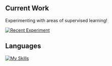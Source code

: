
<!--<div align="left">
   <img src="https://github-readme-stats.vercel.app/api/top-langs/?username=pearl-natalia&layout=compact&card_width=333&theme=rose_pine&size_weight=0.4&count_weight=0.6" alt="Top Languages">
</div>-->

<!-- Source for widgets: https://github.com/tandpfun/skill-icons?tab=readme-ov-file#icons-list -->

## Current Work
Experimenting with areas of supervised learning! 

[![Recent Experiment](https://img.shields.io/badge/Recent%20Experiment-grey?style=for-the-badge&logo=github)](https://github.com/pearl-natalia/Mathematical-OCR/blob/main/README.md)

## Languages
[![My Skills](https://skillicons.dev/icons?i=html,css,js,java,php,python,c,cpp,mysql)](https://skillicons.dev)


<!--## Developer Tools
[![My Skills](https://skillicons.dev/icons?i=vscode,androidstudio,aws,bootstrap,docker,django,flask,git,mysql,sqlite,opencv,tensorflow,wordpress,vercel)](https://skillicons.dev) -->




